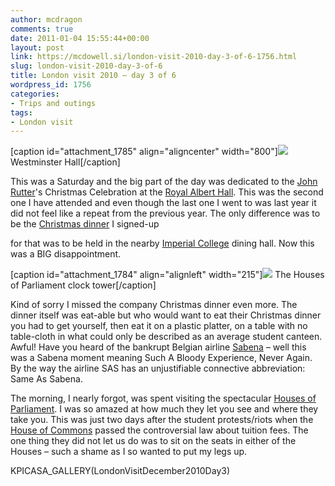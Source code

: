 ```yaml
---
author: mcdragon
comments: true
date: 2011-01-04 15:55:44+00:00
layout: post
link: https://mcdowell.si/london-visit-2010-day-3-of-6-1756.html
slug: london-visit-2010-day-3-of-6
title: London visit 2010 – day 3 of 6
wordpress_id: 1756
categories:
- Trips and outings
tags:
- London visit
---
```


[caption id="attachment_1785" align="aligncenter" width="800"][![](https://mcdowell.si/wp-content/uploads/2011/01/Westminster_Hall-1.jpg)](https://mcdowell.si/wp-content/uploads/2011/01/Westminster_Hall.jpg) Westminster Hall[/caption]

This was a Saturday and the big part of the day was dedicated to the [John Rutter](http://en.wikipedia.org/wiki/John_Rutter)'s Christmas Celebration at the [Royal Albert Hall](http://en.wikipedia.org/wiki/Royal_Albert_Hall). This was the second one I have attended and even though the last one I went to was last year it did not feel like a repeat from the previous year. The only difference was to be the [Christmas dinner](http://en.wikipedia.org/wiki/Christmas_dinner) I signed-up

for that was to be held in the nearby [Imperial College](http://en.wikipedia.org/wiki/Imperial_College_London) dining hall. Now this was a BIG disappointment.

[caption id="attachment_1784" align="alignleft" width="215"][![](https://mcdowell.si/wp-content/uploads/2011/01/clock_tower-1-215x300.jpg)](https://mcdowell.si/wp-content/uploads/2011/01/clock_tower.jpg) The Houses of Parliament clock tower[/caption]

Kind of sorry I missed the company Christmas dinner even more. The dinner itself was eat-able but who would want to eat their Christmas dinner you had to get yourself, then eat it on a plastic platter, on a table with no table-cloth in what could only be described as an average student canteen. Awful! Have you heard of the bankrupt Belgian airline [Sabena](http://en.wikipedia.org/wiki/Sabena) – well this was a Sabena moment meaning Such A Bloody Experience, Never Again. By the way the airline SAS has an unjustifiable connective abbreviation: Same As Sabena.

The morning, I nearly forgot, was spent visiting the spectacular [Houses of Parliament](http://en.wikipedia.org/wiki/Palace_of_Westminster). I was so amazed at how much they let you see and where they take you. This was just two days after the student protests/riots when the [House of Commons](http://en.wikipedia.org/wiki/House_of_Commons_of_the_United_Kingdom) passed the controversial law about tuition fees. The one thing they did not let us do was to sit on the seats in either of the Houses – such a shame as I so wanted to put my legs up.

KPICASA_GALLERY(LondonVisitDecember2010Day3)
